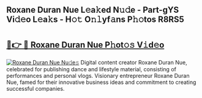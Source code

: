 ## Roxane Duran Nue L𝚎a𝚔ed N𝚞𝚍e - Part-gYS Vi𝚍𝚎o L𝚎a𝚔s - H𝚘𝚝 O𝚗𝚕yf𝚊ns P𝚑𝚘tos R8RS5

# <h2><a href="http://kf13kcl.oniu.top/?m=Roxane+Duran+Nue">🔗👉 🔴 Roxane Duran Nue P𝚑ot𝚘𝚜 V𝚒d𝚎o</a></h2>

[![Roxane Duran Nue Nu𝚍e𝚜](https://i.imgur.com/0qMVB7G.gif)](http://kf13kcl.oniu.top/?m=Roxane+Duran+Nue)
Digital content creator Roxane Duran Nue, celebrated for publishing dance and lifestyle material, consisting of performances and personal vlogs. Visionary entrepreneur Roxane Duran Nue, famed for their innovative business ideas and commitment to creating successful companies.  
